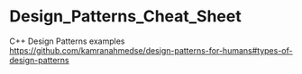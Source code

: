 # Design_Patterns_Cheat_Sheet
C++ Design Patterns examples <br>
https://github.com/kamranahmedse/design-patterns-for-humans#types-of-design-patterns
